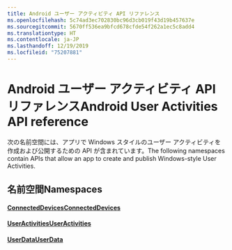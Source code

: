 ```yaml
---
title: Android ユーザー アクティビティ API リファレンス
ms.openlocfilehash: 5c74ad3ec702830bc96d3cb019f43d19b457637e
ms.sourcegitcommit: 5670ff536ea9bfcd678cfde54f262a1ec5c8add4
ms.translationtype: HT
ms.contentlocale: ja-JP
ms.lasthandoff: 12/19/2019
ms.locfileid: "75207881"
---
```

# <a name="android-user-activities-api-reference"></a><span data-ttu-id="7ae0a-102">Android ユーザー アクティビティ API リファレンス</span><span class="sxs-lookup"><span data-stu-id="7ae0a-102">Android User Activities API reference</span></span>

<span data-ttu-id="7ae0a-103">次の名前空間には、アプリで Windows スタイルのユーザー アクティビティを作成および公開するための API が含まれています。</span><span class="sxs-lookup"><span data-stu-id="7ae0a-103">The following namespaces contain APIs that allow an app to create and publish Windows-style User Activities.</span></span>

## <a name="namespaces"></a><span data-ttu-id="7ae0a-104">名前空間</span><span class="sxs-lookup"><span data-stu-id="7ae0a-104">Namespaces</span></span>

#### <a name="connecteddeviceshttpsdocsmicrosoftcomjavaapicommicrosoftconnecteddevices"></a>[<span data-ttu-id="7ae0a-105">ConnectedDevices</span><span class="sxs-lookup"><span data-stu-id="7ae0a-105">ConnectedDevices</span></span>](https://docs.microsoft.com/java/api/com.microsoft.connecteddevices)
#### <a name="useractivitieshttpsdocsmicrosoftcomjavaapicommicrosoftconnecteddevicesuserdatauseractivities"></a>[<span data-ttu-id="7ae0a-106">UserActivities</span><span class="sxs-lookup"><span data-stu-id="7ae0a-106">UserActivities</span></span>](https://docs.microsoft.com/java/api/com.microsoft.connecteddevices.userdata.useractivities)
#### <a name="userdatahttpsdocsmicrosoftcomjavaapicommicrosoftconnecteddevicesuserdata"></a>[<span data-ttu-id="7ae0a-107">UserData</span><span class="sxs-lookup"><span data-stu-id="7ae0a-107">UserData</span></span>](https://docs.microsoft.com/java/api/com.microsoft.connecteddevices.userdata)